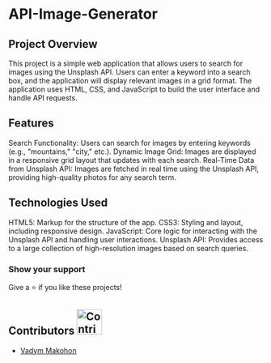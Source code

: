 # API-Image-Generator

## Project Overview
This project is a simple web application that allows users to search for images using the Unsplash API. Users can enter a keyword into a search box, and the application will display relevant images in a grid format. The application uses HTML, CSS, and JavaScript to build the user interface and handle API requests.

## Features
Search Functionality: Users can search for images by entering keywords (e.g., "mountains," "city," etc.).
Dynamic Image Grid: Images are displayed in a responsive grid layout that updates with each search.
Real-Time Data from Unsplash API: Images are fetched in real time using the Unsplash API, providing high-quality photos for any search term.

## Technologies Used
HTML5: Markup for the structure of the app.
CSS3: Styling and layout, including responsive design.
JavaScript: Core logic for interacting with the Unsplash API and handling user interactions.
Unsplash API: Provides access to a large collection of high-resolution images based on search queries.

### Show your support
Give a ⭐ if you like these projects!

## Contributors  <img src="https://cdn-icons-png.flaticon.com/512/5431/5431310.png" alt="Contribution Icon" width="50" height="50">

- [Vadym Makohon](https://github.com/VadymMakohon)

